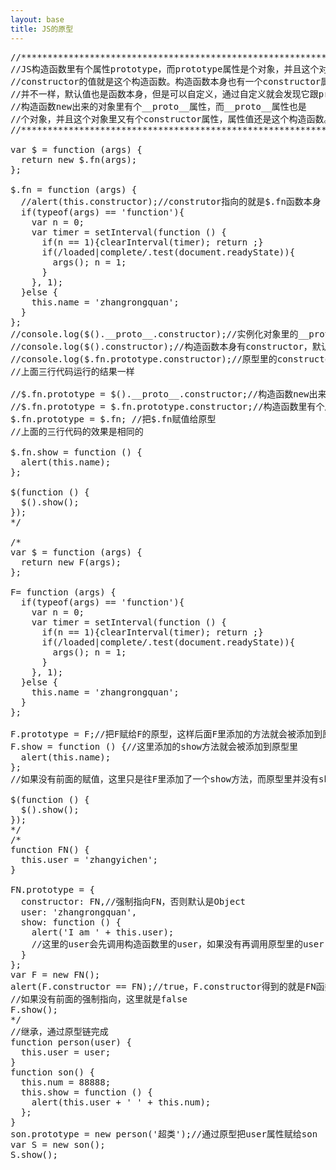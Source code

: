 ```yaml
---
layout: base
title: JS的原型
---
```

<pre>
//*****************************************************************************************
//JS构造函数里有个属性prototype，而prototype属性是个对象，并且这个对象里又有个constructor的属性，
//constructor的值就是这个构造函数。构造函数本身也有一个constructor属性，该属性与prototype里
//并不一样，默认值也是函数本身，但是可以自定义，通过自定义就会发现它跟prototype里的不同。
//构造函数new出来的对象里有个__proto__属性，而__proto__属性也是
//个对象，并且这个对象里又有个constructor属性，属性值还是这个构造函数。
//*******************************************************************************************

var $ = function (args) {
  return new $.fn(args);
};

$.fn = function (args) {
  //alert(this.constructor);//construtor指向的就是$.fn函数本身
  if(typeof(args) == 'function'){
    var n = 0;
    var timer = setInterval(function () {
      if(n == 1){clearInterval(timer); return ;}
      if(/loaded|complete/.test(document.readyState)){
        args(); n = 1;
      }
    }, 1);
  }else {
    this.name = 'zhangrongquan';
  }
};
//console.log($().__proto__.constructor);//实例化对象里的__proto__属性里的constructor，指向构造函数
//console.log($().constructor);//构造函数本身有constructor，默认指向构造函数 
//console.log($.fn.prototype.constructor);//原型里的constructor，指向构造函数
//上面三行代码运行的结果一样 

//$.fn.prototype = $().__proto__.constructor;//构造函数new出来的对象里有个__proto__属性
//$.fn.prototype = $.fn.prototype.constructor;//构造函数里有个属性prototype
$.fn.prototype = $.fn; //把$.fn赋值给原型
//上面的三行代码的效果是相同的

$.fn.show = function () {
  alert(this.name);
};

$(function () {
  $().show();
});
*/

/*
var $ = function (args) {
  return new F(args);
};

F= function (args) {
  if(typeof(args) == 'function'){
    var n = 0;
    var timer = setInterval(function () {
      if(n == 1){clearInterval(timer); return ;}
      if(/loaded|complete/.test(document.readyState)){
        args(); n = 1;
      }
    }, 1);
  }else {
    this.name = 'zhangrongquan';
  }
};

F.prototype = F;//把F赋给F的原型，这样后面F里添加的方法就会被添加到原型里
F.show = function () {//这里添加的show方法就会被添加到原型里
  alert(this.name);
};
//如果没有前面的赋值，这里只是往F里添加了一个show方法，而原型里并没有show

$(function () {
  $().show();
});
*/
/*
function FN() {
  this.user = 'zhangyichen';
}

FN.prototype = {
  constructor: FN,//强制指向FN，否则默认是Object
  user: 'zhangrongquan',
  show: function () {
    alert('I am ' + this.user);
    //这里的user会先调用构造函数里的user，如果没有再调用原型里的user
  }
};
var F = new FN();
alert(F.constructor == FN);//true，F.constructor得到的就是FN函数
//如果没有前面的强制指向，这里就是false
F.show();
*/
//继承，通过原型链完成
function person(user) {
  this.user = user;
}
function son() {
  this.num = 88888;
  this.show = function () {
    alert(this.user + ' ' + this.num);
  };
}
son.prototype = new person('超类');//通过原型把user属性赋给son
var S = new son();
S.show();
</pre>
